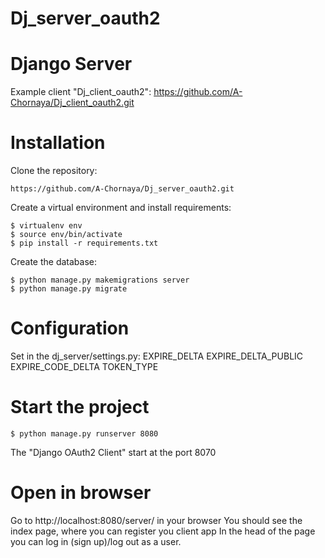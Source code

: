 # Dj_server_oauth2
Django Server
==============
Example client "Dj_client_oauth2":
https://github.com/A-Chornaya/Dj_client_oauth2.git


Installation
=============

Clone the repository:

```
https://github.com/A-Chornaya/Dj_server_oauth2.git
```

Create a virtual environment and install requirements:

```
$ virtualenv env
$ source env/bin/activate
$ pip install -r requirements.txt
```

Create the database:

```
$ python manage.py makemigrations server
$ python manage.py migrate
```

Configuration
=============

Set in the dj_server/settings.py:
EXPIRE_DELTA
EXPIRE_DELTA_PUBLIC
EXPIRE_CODE_DELTA
TOKEN_TYPE



Start the project
=============

```
$ python manage.py runserver 8080
```

The "Django OAuth2 Client" start at the port 8070



Open in browser
=============
Go to http://localhost:8080/server/ in your browser
You should see the index page, where you can register you client app
In the head of the page you can log in (sign up)/log out as a user.


